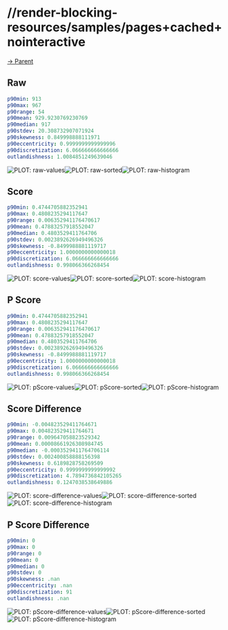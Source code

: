 
# //render-blocking-resources/samples/pages+cached+nointeractive

[→ Parent](../..)


## Raw


```yaml
p90min: 913
p90max: 967
p90range: 54
p90mean: 929.9230769230769
p90median: 917
p90stdev: 20.308732907071924
p90skewness: 0.849998888111971
p90eccentricity: 0.9999999999999996
p90discretization: 6.066666666666666
outlandishness: 1.0084851249639046

```

![PLOT: raw-values](./raw/values.svg)![PLOT: raw-sorted](./raw/sorted.svg)![PLOT: raw-histogram](./raw/histogram.svg)
## Score


```yaml
p90min: 0.4744705882352941
p90max: 0.4808235294117647
p90range: 0.006352941176470617
p90mean: 0.47883257918552047
p90median: 0.4803529411764706
p90stdev: 0.0023892626949496326
p90skewness: -0.8499988881119717
p90eccentricity: 1.0000000000000018
p90discretization: 6.066666666666666
outlandishness: 0.998066366268454

```

![PLOT: score-values](./score/values.svg)![PLOT: score-sorted](./score/sorted.svg)![PLOT: score-histogram](./score/histogram.svg)
## P Score


```yaml
p90min: 0.4744705882352941
p90max: 0.4808235294117647
p90range: 0.006352941176470617
p90mean: 0.47883257918552047
p90median: 0.4803529411764706
p90stdev: 0.0023892626949496326
p90skewness: -0.8499988881119717
p90eccentricity: 1.0000000000000018
p90discretization: 6.066666666666666
outlandishness: 0.998066366268454

```

![PLOT: pScore-values](./pScore/values.svg)![PLOT: pScore-sorted](./pScore/sorted.svg)![PLOT: pScore-histogram](./pScore/histogram.svg)
## Score Difference


```yaml
p90min: -0.004823529411764671
p90max: 0.004823529411764671
p90range: 0.009647058823529342
p90mean: 0.00008661926308984745
p90median: -0.0003529411764706114
p90stdev: 0.002400858888156398
p90skewness: 0.6189828758269509
p90eccentricity: 0.9999999999999992
p90discretization: 4.7894736842105265
outlandishness: 0.1247038538649886

```

![PLOT: score-difference-values](./score-difference/values.svg)![PLOT: score-difference-sorted](./score-difference/sorted.svg)![PLOT: score-difference-histogram](./score-difference/histogram.svg)
## P Score Difference


```yaml
p90min: 0
p90max: 0
p90range: 0
p90mean: 0
p90median: 0
p90stdev: 0
p90skewness: .nan
p90eccentricity: .nan
p90discretization: 91
outlandishness: .nan

```

![PLOT: pScore-difference-values](./pScore-difference/values.svg)![PLOT: pScore-difference-sorted](./pScore-difference/sorted.svg)![PLOT: pScore-difference-histogram](./pScore-difference/histogram.svg)